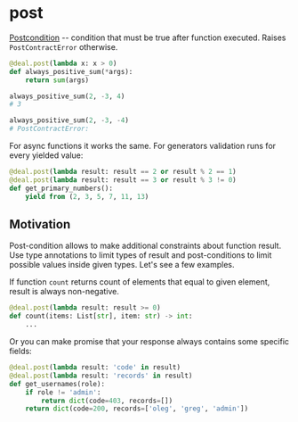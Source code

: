 # post

[Postcondition](https://en.wikipedia.org/wiki/Postcondition) -- condition that must be true after function executed. Raises `PostContractError` otherwise.

```python
@deal.post(lambda x: x > 0)
def always_positive_sum(*args):
    return sum(args)

always_positive_sum(2, -3, 4)
# 3

always_positive_sum(2, -3, -4)
# PostContractError:
```

For async functions it works the same. For generators validation runs for every yielded value:

```python
@deal.post(lambda result: result == 2 or result % 2 == 1)
@deal.post(lambda result: result == 3 or result % 3 != 0)
def get_primary_numbers():
    yield from (2, 3, 5, 7, 11, 13)
```

## Motivation

Post-condition allows to make additional constraints about function result. Use type annotations to limit types of result and post-conditions to limit possible values inside given types. Let's see a few examples.

If function `count` returns count of elements that equal to given element, result is always non-negative.

```python
@deal.post(lambda result: result >= 0)
def count(items: List[str], item: str) -> int:
    ...
```

Or you can make promise that your response always contains some specific fields:

```python
@deal.post(lambda result: 'code' in result)
@deal.post(lambda result: 'records' in result)
def get_usernames(role):
    if role != 'admin':
        return dict(code=403, records=[])
    return dict(code=200, records=['oleg', 'greg', 'admin'])
```
